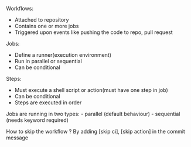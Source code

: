 Workflows:
-   Attached to repository
-   Contains one or more jobs
-   Triggered upon events like pushing the code to repo, pull request

Jobs:
-   Define a runner(execution environment)
-   Run in parallel or sequential
-   Can be conditional

Steps:
-   Must execute a shell script or action(must have one step in job)
-   Can be conditional
-   Steps are executed in order

Jobs are running in two types:
    -   parallel (default behaviour)
    -   sequential (needs keyword required)

How to skip the workflow ?
By adding [skip ci], [skip action] in the commit message